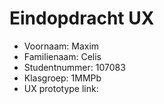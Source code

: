 # Eindopdracht UX

- Voornaam: Maxim
- Familienaam: Celis
- Studentnummer: 107083
- Klasgroep: 1MMPb
- UX prototype link: 
